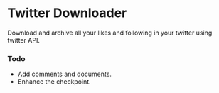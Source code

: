 # Twitter Downloader

Download and archive all your likes and following in your twitter using twitter API.

### Todo

* Add comments and documents.
* Enhance the checkpoint.